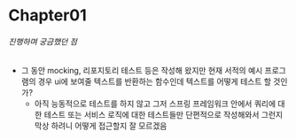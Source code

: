 # Chapter01

###### 진행하며 궁금했던 점
- 그 동안 mocking, 리포지토리 테스트 등은 작성해 왔지만 현재 서적의 예시 프로그램의 경우 ui에 보여줄 텍스트를 반환하는 함수인데 텍스트를 어떻게 테스트 할 것인가?
  - 아직 능동적으로 테스트를 하지 않고 그저 스프링 프레임워크 안에서 쿼리에 대한 테스트 또는 서비스 로직에 대한 테스트들만 단편적으로 작성해와서 그런지 막상 하려니 어떻게 접근할지 잘 모르겠음